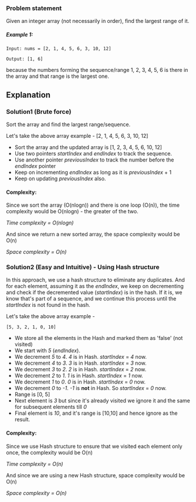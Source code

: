 ### Problem statement
Given an integer array (not necessarily in order), find the largest range of it.

##### Example 1:

	Input: nums = [2, 1, 4, 5, 6, 3, 10, 12]

	Output: [1, 6]
because the numbers forming the sequence/range 1, 2, 3, 4, 5, 6 is there in the array and that range is the largest one.

## Explanation

### Solution1 (Brute force)
Sort the array and find the largest range/sequence.

Let's take the above array example - [2, 1, 4, 5, 6, 3, 10, 12]

- Sort the array and the updated array is [1, 2, 3, 4, 5, 6, 10, 12]
- Use two pointers _startIndex_ and _endIndex_ to track the sequence.
- Use another pointer _previousIndex_ to track the number before the _endIndex_ pointer
- Keep on incrementing _endIndex_ as long as it is _previousIndex_ + 1
- Keep on updating _previousIndex_ also.

#### Complexity:

Since we sort the array (O(nlogn)) and there is one loop (O(n)), the time complexity would be O(nlogn) - the greater of the two.

_Time complexity = O(nlogn)_

And since we return a new sorted array, the space complexity would be O(n)

_Space complexity = O(n)_

### Solution2 (Easy and Intuitive) - Using Hash structure

In this approach, we use a hash structure to eliminate any duplicates. And for each element, assuming it as the _endIndex_, we keep on decrementing and check if the decremented value (_startIndex_) is in the hash.
If it is, we know that's part of a sequence, and we continue this process until the _startIndex_ is not found in the hash.

Let's take the above array example -

	[5, 3, 2, 1, 0, 10]

- We store all the elements in the Hash and marked them as 'false' (not visited)
- We start with _5_ (_endIndex_).
- We decrement _5_ to _4_. _4_ is in Hash. _startIndex_ = _4_ now.
- We decrement _4_ to _3_. _3_ is in Hash. _startIndex_ = _3_ now.
- We decrement _3_ to _2_. _2_ is in Hash. _startIndex_ = _2_ now.
- We decrement _2_ to _1_. _1_ is in Hash. _startIndex_ = _1_ now.
- We decrement _1_ to _0_. _0_ is in Hash. _startIndex_ = _0_ now.
- We decrement _0_ to _-1_. _-1_ is **not** in Hash. So _startIndex_ = _0_ now.
- Range is [0, 5]
- Next element is _3_ but since it's already visited we ignore it and the same for subsequent elements till _0_
- Final element is _10_, and it's range is [10,10] and hence ignore as the result.

#### Complexity:

Since we use Hash structure to ensure that we visited each element only once, the complexity would be O(n)

_Time complexity = O(n)_

And since we are using a new Hash structure, space complexity would be O(n)

_Space complexity = O(n)_
